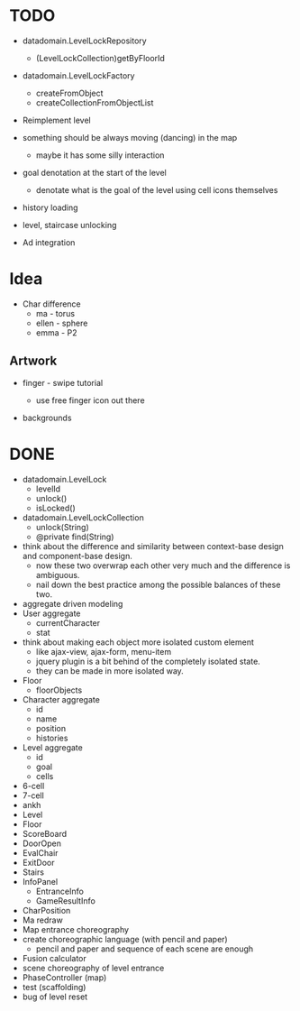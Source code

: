 # TODO

- datadomain.LevelLockRepository
  - (LevelLockCollection)getByFloorId
- datadomain.LevelLockFactory
  - createFromObject
  - createCollectionFromObjectList

- Reimplement level

- something should be always moving (dancing) in the map
  - maybe it has some silly interaction

- goal denotation at the start of the level
  - denotate what is the goal of the level using cell icons themselves

- history loading

- level, staircase unlocking

- Ad integration

# Idea
- Char difference
  - ma - torus
  - ellen - sphere
  - emma - P2


## Artwork
- finger - swipe tutorial
  - use free finger icon out there

- backgrounds


# DONE
- datadomain.LevelLock
  - levelId
  - unlock()
  - isLocked()
- datadomain.LevelLockCollection
  - unlock(String)
  - @private find(String)
- think about the difference and similarity between context-base design and component-base design.
  - now these two overwrap each other very much and the difference is ambiguous.
  - nail down the best practice among the possible balances of these two.
- aggregate driven modeling
- User aggregate
  - currentCharacter
  - stat
- think about making each object more isolated custom element
  - like ajax-view, ajax-form, menu-item
  - jquery plugin is a bit behind of the completely isolated state.
  - they can be made in more isolated way.
- Floor
  - floorObjects
- Character aggregate
  - id
  - name
  - position
  - histories
- Level aggregate
  - id
  - goal
  - cells
- 6-cell
- 7-cell
- ankh
- Level
- Floor
- ScoreBoard
- DoorOpen
- EvalChair
- ExitDoor
- Stairs
- InfoPanel
  - EntranceInfo
  - GameResultInfo
- CharPosition
- Ma redraw
- Map entrance choreography
- create choreographic language (with pencil and paper)
  - pencil and paper and sequence of each scene are enough
- Fusion calculator
- scene choreography of level entrance
- PhaseController (map)
- test (scaffolding)
- bug of level reset
